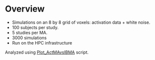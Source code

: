 # Overview
* Simulations on an 8 by 8 grid of voxels: activation data + white noise.
* 100 subjects per study.
* 5 studies per MA.
* 3000 simulations
* Run on the HPC infrastructure

Analyzed using [Plot_ActMAvsIBMA](https://github.com/NeuroStat/IBMAvsGLM/blob/1000FC/2_Analyses/CI_GLMvsIBMA/Plot_ActMAvsIBMA.R) script.
